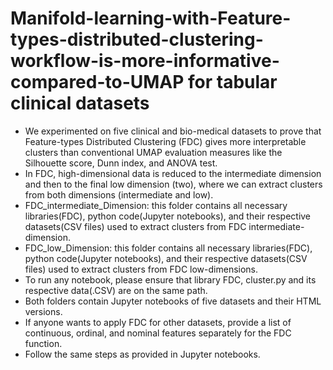 # Manifold-learning-with-Feature-types-distributed-clustering-workflow-is-more-informative-compared-to-UMAP for tabular clinical datasets
* We experimented on five clinical and bio-medical datasets to prove that Feature-types Distributed Clustering (FDC) gives more interpretable clusters than conventional UMAP evaluation measures like the Silhouette score, Dunn index, and ANOVA test.
* In FDC, high-dimensional data is reduced to the intermediate dimension and then to the final low dimension (two), where we can extract clusters from both dimensions (intermediate and low).
* FDC_intermediate_Dimension: this folder contains all necessary libraries(FDC), python code(Jupyter notebooks), and their respective datasets(CSV files) used to extract clusters from FDC intermediate-dimension.
* FDC_low_Dimension: this folder contains all necessary libraries(FDC),  python code(Jupyter notebooks), and their respective datasets(CSV files) used to extract clusters from FDC low-dimensions.
* To run any notebook, please ensure that library FDC, cluster.py and its respective data(.CSV) are on the same path.
* Both folders contain Jupyter notebooks of five datasets and their HTML versions.
* If anyone wants to apply FDC for other datasets, provide a list of continuous, ordinal, and nominal features separately for the FDC function.
* Follow the same steps as provided in Jupyter notebooks.

  


